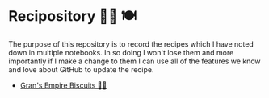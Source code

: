 # Recipository 🧑‍🍳 🍽️


The purpose of this repository is to record the recipes which I have noted down in multiple notebooks. In so doing I won't lose them and more importantly if I make a change to them I can use all of the features we know and love about GitHub to update the recipe.

- [Gran's Empire Biscuits 👵🏻](empire_biscuits.md)
